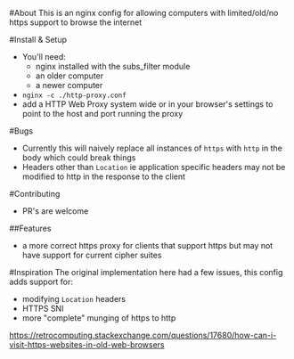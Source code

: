 #About
This is an nginx config for allowing computers with limited/old/no https support to browse the internet

#Install & Setup
- You'll need:
    - nginx installed with the subs_filter module
    - an older computer
    - a newer computer
- `nginx -c ./http-proxy.conf`
- add a HTTP Web Proxy system wide or in your browser's settings to point to the host and port running the proxy


#Bugs
- Currently this will naively replace all instances of `https` with `http` in the body which could break things
- Headers other than `Location` ie application specific headers may not be modified to http in the response to the client

#Contributing
- PR's are welcome

##Features
- a more correct https proxy for clients that support https but may not have
support for current cipher suites

#Inspiration
The original implementation here had a few issues, this config adds support for:
- modifying `Location` headers
- HTTPS SNI
- more "complete" munging of https to http

https://retrocomputing.stackexchange.com/questions/17680/how-can-i-visit-https-websites-in-old-web-browsers



